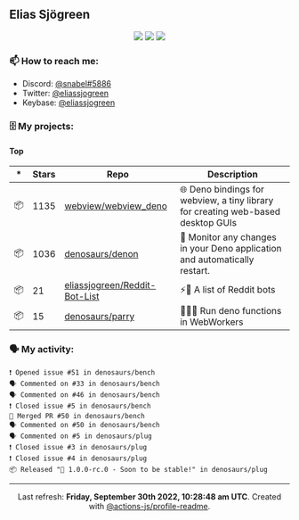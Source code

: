 ## Elias Sjögreen

<p align="center">
  <img src="https://img.shields.io/badge/🎂-dec. 2003-success" />
  <img src="https://img.shields.io/badge/🌎-Stockholm-informational" />
  <img src="https://img.shields.io/badge/👦-He/Him-informational" />
</p>

### 📫 How to reach me:

- Discord: [@snabel#5886](https://discord.com/users/267978757799673866)
- Twitter: [@eliassjogreen](https://twitter.com/eliassjogreen)
- Keybase: [@eliassjogreen](https://keybase.io/eliassjogreen)

### 🗄 My projects:

#### Top
|*|Stars|Repo|Description|
|---|---|---|---|
| 📦 | 1135 | [webview/webview_deno](https://github.com/webview/webview_deno) | 🌐 Deno bindings for webview, a tiny library for creating web-based desktop GUIs |
| 📦 | 1036 | [denosaurs/denon](https://github.com/denosaurs/denon) | 👀 Monitor any changes in your Deno application and automatically restart. |
| 📦 | 21 | [eliassjogreen/Reddit-Bot-List](https://github.com/eliassjogreen/Reddit-Bot-List) | ⚡️🤖 A list of Reddit bots |
| 📦 | 15 | [denosaurs/parry](https://github.com/denosaurs/parry) | 👷🏽‍♂️ Run deno functions in WebWorkers |

### 🗣 My activity:

```
❗️ Opened issue #51 in denosaurs/bench
🗣 Commented on #33 in denosaurs/bench
🗣 Commented on #46 in denosaurs/bench
❗️ Closed issue #5 in denosaurs/bench
🎉 Merged PR #50 in denosaurs/bench
🗣 Commented on #50 in denosaurs/bench
🗣 Commented on #5 in denosaurs/plug
❗️ Closed issue #3 in denosaurs/plug
❗️ Closed issue #4 in denosaurs/plug
📦 Released "📢 1.0.0-rc.0 - Soon to be stable!" in denosaurs/plug
```

------------
<p align="center">Last refresh: <b>Friday, September 30th 2022, 10:28:48 am UTC</b>. Created with <a href=https://github.com/marketplace/actions/profile-readme>@actions-js/profile-readme</a>.</p>
